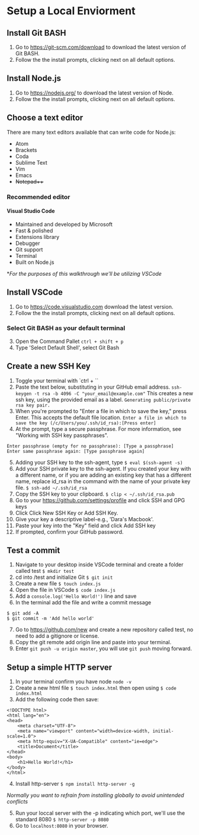 # Setup a Local Enviorment

## Install Git BASH
  1. Go to <https://git-scm.com/download> to download the latest version of Git BASH.
  2. Follow the the install prompts, clicking next on all default options.

## Install Node.js
  1. Go to <https://nodejs.org/> to download the latest version of Node.
  2. Follow the the install prompts, clicking next on all default options.

## Choose a text editor
There are many text editors available that can write code for Node.js:
* Atom
* Brackets
* Coda 
* Sublime Text
* Vim
* Emacs
* ~~Notepad++~~ 

### Recommended editor
#### Visual Studio Code
* Maintained and developed by Microsoft
* Fast & polished
* Extensions library
* Debugger
* Git support
* Terminal
* Built on Node.js

**For the purposes of this walkthrough we'll be utilizing VSCode*

## Install VSCode 
 1. Go to <https://code.visualstudio.com> download the latest version.
 2. Follow the the install prompts, clicking next on all default options.
 ### Select Git BASH as your default terminal 
 3. Open the Command Pallet
 ``` ctrl + shift + p ```
 4. Type 'Select Default Shell', select Git Bash

## Create a new SSH Key
1. Toggle your terminal with `ctrl + \`` 
2. Paste the text below, substituting in your GitHub email address.
``` ssh-keygen -t rsa -b 4096 -C "your_email@example.com" ```
This creates a new ssh key, using the provided email as a label.
``` Generating public/private rsa key pair. ```
3. When you're prompted to "Enter a file in which to save the key," press Enter. This accepts the default file location.
``` Enter a file in which to save the key (/c/Users/you/.ssh/id_rsa):[Press enter] ```
4. At the prompt, type a secure passphrase. For more information, see "Working with SSH key passphrases".
```
Enter passphrase (empty for no passphrase): [Type a passphrase]
Enter same passphrase again: [Type passphrase again]
```
5. Adding your SSH key to the ssh-agent, type 
```$ eval $(ssh-agent -s)```
6. Add your SSH private key to the ssh-agent. If you created your key with a different name, or if you are adding an existing key that has a different name, replace id_rsa in the command with the name of your private key file.
```$ ssh-add ~/.ssh/id_rsa```
7. Copy the SSH key to your clipboard.
```$ clip < ~/.ssh/id_rsa.pub```
8. Go to your <https://github.com/settings/profile> and click SSH and GPG keys
9. Click Click New SSH Key or Add SSH Key.
10. Give your key a descriptive label-e.g., 'Dara's Macbook'.
11. Paste your key into the "Key" field and click Add SSH key
12. If prompted, confirm your GitHub password.

## Test a commit
1. Navigate to your desktop inside VSCode terminal and create a folder called test `$ mkdir test`
2. cd into /test and initialize Git `$ git init`
3. Create a new file `$ touch index.js`
4. Open the file in VSCode `$ code index.js`
5. Add a `console.log('Hello World!')` line and save
6. In the terminal add the file and write a commit message
```
$ git add -A
$ git commit -m 'Add hello world'
```
7. Go to <https://github.com/new> and create a new repository called test, no need to add a gitignore or license. 
8. Copy the git remote add origin line and paste into your terminal.
9. Enter `git push -u origin master`, you will use `git push` moving forward.

## Setup a simple HTTP server
1. In your terminal confirm you have node `node -v`
2. Create a new html file `$ touch index.html` then open using `$ code index.html`
3. Add the following code then save:
```
<!DOCTYPE html>
<html lang="en">
<head>
    <meta charset="UTF-8">
    <meta name="viewport" content="width=device-width, initial-scale=1.0">
    <meta http-equiv="X-UA-Compatible" content="ie=edge">
    <title>Document</title>
</head>
<body>
    <h1>Hello World!</h1>
</body>
</html>
```
4. Install http-server `$ npm install http-server -g` 

*Normally you want to refrain from installing globally to avoid unintended conflicts*

5. Run your loccal server with the -p indicating which port, we'll use the standard 8080 
`$ http-server -p 8080`
6. Go to `localhost:8080` in your browser.
